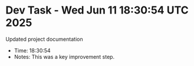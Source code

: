 # Dev Task - Wed Jun 11 18:30:54 UTC 2025
Updated project documentation
- Time: 18:30:54
- Notes: This was a key improvement step.
